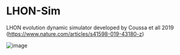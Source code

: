 # LHON-Sim

LHON evolution dynamic simulator developed by Coussa et all 2019 (https://www.nature.com/articles/s41598-019-43180-z)

![image](https://user-images.githubusercontent.com/28689806/186240387-5a45560a-5b97-46a6-b4e0-23adb49e4777.png)


